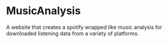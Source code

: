 # MusicAnalysis
A website that creates a spotify wrapped like music analysis for downloaded listening data from a variety of platforms. 
